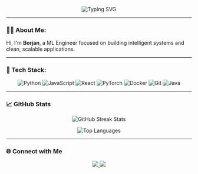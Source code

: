 <!-- Banner -->
<div align="center">
  <img src="https://readme-typing-svg.demolab.com?font=Fira+Code&weight=500&size=24&pause=1000&center=true&vCenter=true&width=600&lines=Welcome+👋+I'm+Borjan!;Python+%7C+JavaScript+%7C+PyTorch+%7C+Docker;Working +with+AI+and+building+clean+APIs" alt="Typing SVG" />
</div>

---

### 👨‍💻 About Me:
Hi, I'm **Borjan**, a ML Engineer focused on building intelligent systems and clean, scalable applications.  


---

### 🧰 Tech Stack:
<p align="center">
  <img src="https://img.shields.io/badge/Python-black.svg?style=for-the-badge&logo=python&logoColor=white" alt="Python">
  <img src="https://img.shields.io/badge/JavaScript-black.svg?style=for-the-badge&logo=javascript&logoColor=white" alt="JavaScript">
    <img src="https://img.shields.io/badge/React-black.svg?style=for-the-badge&logo=react&logoColor=white" alt="React">
  <img src="https://img.shields.io/badge/PyTorch-black.svg?style=for-the-badge&logo=pytorch&logoColor=white" alt="PyTorch">
  <img src="https://img.shields.io/badge/Docker-black.svg?style=for-the-badge&logo=docker&logoColor=white" alt="Docker">
  <img src="https://img.shields.io/badge/Git-black.svg?style=for-the-badge&logo=git&logoColor=white" alt="Git">
  <img src="https://img.shields.io/badge/java-black.svg?style=for-the-badge&logo=openjdk&logoColor=white" alt="Java">
</p>

---

### 📈 GitHub Stats
<p align="center">
   <img src="https://github-readme-streak-stats.herokuapp.com/?user=borjanob&theme=highcontrast&hide_border=false" alt="GitHub Streak Stats">
</p>
<p align="center">
  <img src="https://github-readme-stats.vercel.app/api/top-langs/?username=borjanob&hide=html&layout=compact&theme=dark" alt="Top Languages">
</p>

---
### 🌐 Connect with Me
<p align="center">
  <a href="https://mk.linkedin.com/in/borjan-obednikovski-91336a275" target="_blank">
    <img src="https://img.shields.io/badge/-LinkedIn-0A66C2?style=for-the-badge&logo=linkedin&logoColor=white" />
  </a>
  <a href="mailto:obednikovskiborjan@gmail.com">
    <img src="https://img.shields.io/badge/-Email-D14836?style=for-the-badge&logo=gmail&logoColor=white" />
  </a>

</p>
